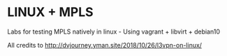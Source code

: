 # LINUX + MPLS

Labs for testing MPLS natively in linux - Using vagrant + libvirt + debian10

All credits to http://dvjourney.yman.site/2018/10/26/l3vpn-on-linux/
